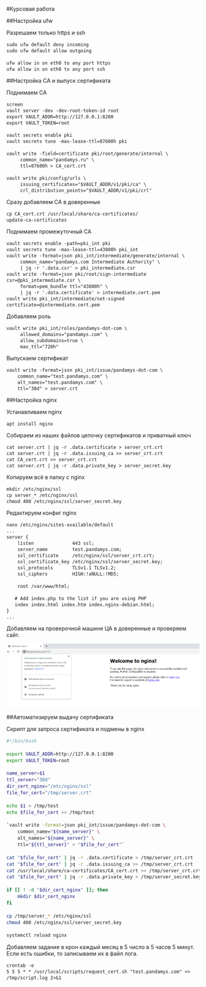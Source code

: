 #Курсовая работа

##Настройка ufw

Разрешаем только https и ssh
```
sudo ufw default deny incoming
sudo ufw default allow outgoing

ufw allow in on eth0 to any port https
ufw allow in on eth0 to any port ssh
```

##Настройка CA и выпуск сертификата

Поднимаем CA
```
screen
vault server -dev -dev-root-token-id root
export VAULT_ADDR=http://127.0.0.1:8200
export VAULT_TOKEN=root

vault secrets enable pki
vault secrets tune -max-lease-ttl=87600h pki

vault write -field=certificate pki/root/generate/internal \
     common_name="pandamys.ru" \
     ttl=87600h > CA_cert.crt

vault write pki/config/urls \
     issuing_certificates="$VAULT_ADDR/v1/pki/ca" \
     crl_distribution_points="$VAULT_ADDR/v1/pki/crl"
```

Сразу добавляем CA в доверенные
```
cp CA_cert.crt /usr/local/share/ca-certificates/
update-ca-certificates
```

Поднимаем промежуточный CA
```
vault secrets enable -path=pki_int pki
vault secrets tune -max-lease-ttl=43800h pki_int
vault write -format=json pki_int/intermediate/generate/internal \
     common_name="pandamys.com Intermediate Authority" \
     | jq -r '.data.csr' > pki_intermediate.csr
vault write -format=json pki/root/sign-intermediate csr=@pki_intermediate.csr \
     format=pem_bundle ttl="43800h" \
     | jq -r '.data.certificate' > intermediate.cert.pem
vault write pki_int/intermediate/set-signed certificate=@intermediate.cert.pem
```

Добавляем роль
```
vault write pki_int/roles/pandamys-dot-com \
     allowed_domains="pandamys.com" \
     allow_subdomains=true \
     max_ttl="720h"
```

Выпускаем сертификат
```
vault write -format=json pki_int/issue/pandamys-dot-com \
    common_name="test.pandamys.com" \
    alt_names="test.pandamys.com" \
    ttl="30d" > server.crt
```

##Настройка nginx

Устанавливаем nginx
```
apt install nginx
```

Собираем из наших файлов цепочку сертификатов и приватный ключ
```
cat server.crt | jq -r .data.certificate > server_crt.crt
cat server.crt | jq -r .data.issuing_ca >> server_crt.crt
cat CA_cert.crt >> server_crt.crt
cat server.crt | jq -r .data.private_key > server_secret.key
```

Копируем всё в папку с nginx
```
mkdir /etc/nginx/ssl
cp server_* /etc/nginx/ssl
chmod 400 /etc/nginx/ssl/server_secret.key
```

Редактируем конфиг nginx
```
nano /etc/nginx/sites-available/default
...
server {
    listen              443 ssl;
    server_name         test.pandamys.com;
    ssl_certificate     /etc/nginx/ssl/server_crt.crt;
    ssl_certificate_key /etc/nginx/ssl/server_secret.key;
    ssl_protocols       TLSv1.1 TLSv1.2;
    ssl_ciphers         HIGH:!aNULL:!MD5;

    root /var/www/html;

   # Add index.php to the list if you are using PHP
   index index.html index.htm index.nginx-debian.html;
}
...
```

Добавляем на проверочной машине ЦА в доверенные и проверяем сайт.

![image](nginx_test.png)

##Автоматизируем выдачу сертификата

Скрипт для запроса сертификата и подмены в nginx
```bash
#!/bin/bash

export VAULT_ADDR=http://127.0.0.1:8200
export VAULT_TOKEN=root

name_server=$1
ttl_server="30d"
dir_cert_nginx="/etc/nginx/ssl"
file_for_cert="/tmp/server.crt"

echo $1 > /tmp/test
echo $file_for_cert >> /tmp/test

`vault write -format=json pki_int/issue/pandamys-dot-com \
    common_name="${name_server}" \
    alt_names="${name_server}" \
    ttl="${ttl_server}" > "$file_for_cert"`

cat "$file_for_cert" | jq -r .data.certificate > /tmp/server_crt.crt
cat "$file_for_cert" | jq -r .data.issuing_ca >> /tmp/server_crt.crt
cat /usr/local/share/ca-certificates/CA_cert.crt >> /tmp/server_crt.crt
cat "$file_for_cert" | jq -r .data.private_key > /tmp/server_secret.key

if [[ ! -d "$dir_cert_nginx" ]]; then
    mkdir $dir_cert_nginx
fi

cp /tmp/server_* /etc/nginx/ssl
chmod 400 /etc/nginx/ssl/server_secret.key

systemctl reload nginx
```

Добавляем задание в крон каждый месяц в 5 число в 5 часов 5 минут.
Если есть ошибки, то записываем их в файл лога.
```
crontab -e
5 5 5 * * /usr/local/scripts/request_cert.sh "test.pandamys.com" >> /tmp/script.log 2>&1
```